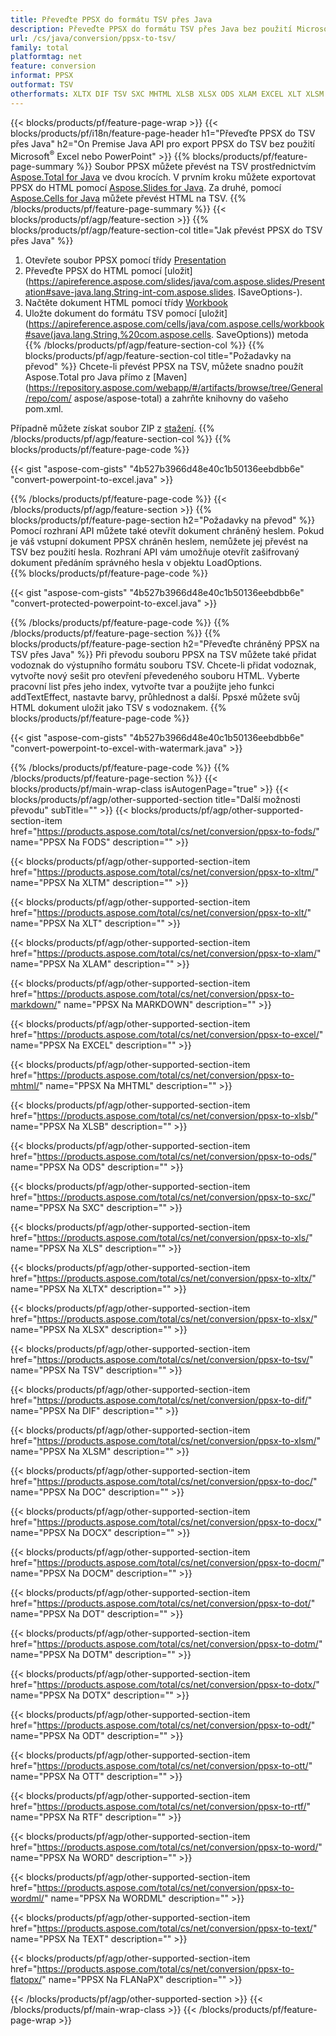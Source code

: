 ```yaml
---
title: Převeďte PPSX do formátu TSV přes Java
description: Převeďte PPSX do formátu TSV přes Java bez použití Microsoft Excel nebo PowerPoint
url: /cs/java/conversion/ppsx-to-tsv/
family: total
platformtag: net
feature: conversion
informat: PPSX
outformat: TSV
otherformats: XLTX DIF TSV SXC MHTML XLSB XLSX ODS XLAM EXCEL XLT XLSM XLTM MARKDOWN FODS XLS DOC DOCX DOCM DOT DOTM DOTX ODT OTT RTF WORD WORDML TEXT FLATOPX
---
```

{{< blocks/products/pf/feature-page-wrap >}}
{{< blocks/products/pf/i18n/feature-page-header h1="Převeďte PPSX do TSV přes Java" h2="On Premise Java API pro export PPSX do TSV bez použití Microsoft<sup>&reg;</sup> Excel nebo PowerPoint" >}}
{{% blocks/products/pf/feature-page-summary %}}
Soubor PPSX můžete převést na TSV prostřednictvím [Aspose.Total for Java](https://products.aspose.com/total/java/) ve dvou krocích. V prvním kroku můžete exportovat PPSX do HTML pomocí [Aspose.Slides for Java](https://products.aspose.com/slides/java/). Za druhé, pomocí [Aspose.Cells for Java](https://products.aspose.com/cells/java/) můžete převést HTML na TSV.
{{% /blocks/products/pf/feature-page-summary  %}}
{{< blocks/products/pf/agp/feature-section >}}
{{% blocks/products/pf/agp/feature-section-col title="Jak převést PPSX do TSV přes Java" %}}
1. Otevřete soubor PPSX pomocí třídy [Presentation](https://apireference.aspose.com/slides/java/com.aspose.slides/Presentation)
2. Převeďte PPSX do HTML pomocí [uložit](https://apireference.aspose.com/slides/java/com.aspose.slides/Presentation#save-java.lang.String-int-com.aspose.slides. ISaveOptions-).
3. Načtěte dokument HTML pomocí třídy [Workbook](https://apireference.aspose.com/cells/java/com.aspose.cells/Workbook)
4. Uložte dokument do formátu TSV pomocí [uložit](https://apireference.aspose.com/cells/java/com.aspose.cells/workbook#save(java.lang.String,%20com.aspose.cells. SaveOptions)) metoda
{{% /blocks/products/pf/agp/feature-section-col %}}
{{% blocks/products/pf/agp/feature-section-col title="Požadavky na převod" %}}
Chcete-li převést PPSX na TSV, můžete snadno použít Aspose.Total pro Java přímo z [Maven](https://repository.aspose.com/webapp/#/artifacts/browse/tree/General/repo/com/ aspose/aspose-total) a zahrňte knihovny do vašeho pom.xml.

Případně můžete získat soubor ZIP z [stažení](https://downloads.aspose.com/total/java).
{{% /blocks/products/pf/agp/feature-section-col %}}
{{% blocks/products/pf/feature-page-code %}}

{{< gist "aspose-com-gists" "4b527b3966d48e40c1b50136eebdbb6e" "convert-powerpoint-to-excel.java" >}}


{{% /blocks/products/pf/feature-page-code %}}
{{< /blocks/products/pf/agp/feature-section >}}
{{% blocks/products/pf/feature-page-section  h2="Požadavky na převod" %}}
Pomocí rozhraní API můžete také otevřít dokument chráněný heslem. Pokud je váš vstupní dokument PPSX chráněn heslem, nemůžete jej převést na TSV bez použití hesla. Rozhraní API vám umožňuje otevřít zašifrovaný dokument předáním správného hesla v objektu LoadOptions.  
{{% blocks/products/pf/feature-page-code %}}

{{< gist "aspose-com-gists" "4b527b3966d48e40c1b50136eebdbb6e" "convert-protected-powerpoint-to-excel.java" >}}

{{% /blocks/products/pf/feature-page-code  %}}
{{% /blocks/products/pf/feature-page-section %}}
{{% blocks/products/pf/feature-page-section  h2="Převeďte chráněný PPSX na TSV přes Java" %}}
Při převodu souboru PPSX na TSV můžete také přidat vodoznak do výstupního formátu souboru TSV. Chcete-li přidat vodoznak, vytvořte nový sešit pro otevření převedeného souboru HTML. Vyberte pracovní list přes jeho index, vytvořte tvar a použijte jeho funkci addTextEffect, nastavte barvy, průhlednost a další. Ppsxé můžete svůj HTML dokument uložit jako TSV s vodoznakem. 
{{% blocks/products/pf/feature-page-code %}}

{{< gist "aspose-com-gists" "4b527b3966d48e40c1b50136eebdbb6e" "convert-powerpoint-to-excel-with-watermark.java" >}}

{{% /blocks/products/pf/feature-page-code  %}}
{{% /blocks/products/pf/feature-page-section %}}
{{< blocks/products/pf/main-wrap-class isAutogenPage="true" >}}
{{< blocks/products/pf/agp/other-supported-section title="Další možnosti převodu" subTitle="" >}}
{{< blocks/products/pf/agp/other-supported-section-item href="https://products.aspose.com/total/cs/net/conversion/ppsx-to-fods/" name="PPSX Na FODS" description="" >}}

{{< blocks/products/pf/agp/other-supported-section-item href="https://products.aspose.com/total/cs/net/conversion/ppsx-to-xltm/" name="PPSX Na XLTM" description="" >}}

{{< blocks/products/pf/agp/other-supported-section-item href="https://products.aspose.com/total/cs/net/conversion/ppsx-to-xlt/" name="PPSX Na XLT" description="" >}}

{{< blocks/products/pf/agp/other-supported-section-item href="https://products.aspose.com/total/cs/net/conversion/ppsx-to-xlam/" name="PPSX Na XLAM" description="" >}}

{{< blocks/products/pf/agp/other-supported-section-item href="https://products.aspose.com/total/cs/net/conversion/ppsx-to-markdown/" name="PPSX Na MARKDOWN" description="" >}}

{{< blocks/products/pf/agp/other-supported-section-item href="https://products.aspose.com/total/cs/net/conversion/ppsx-to-excel/" name="PPSX Na EXCEL" description="" >}}

{{< blocks/products/pf/agp/other-supported-section-item href="https://products.aspose.com/total/cs/net/conversion/ppsx-to-mhtml/" name="PPSX Na MHTML" description="" >}}

{{< blocks/products/pf/agp/other-supported-section-item href="https://products.aspose.com/total/cs/net/conversion/ppsx-to-xlsb/" name="PPSX Na XLSB" description="" >}}

{{< blocks/products/pf/agp/other-supported-section-item href="https://products.aspose.com/total/cs/net/conversion/ppsx-to-ods/" name="PPSX Na ODS" description="" >}}

{{< blocks/products/pf/agp/other-supported-section-item href="https://products.aspose.com/total/cs/net/conversion/ppsx-to-sxc/" name="PPSX Na SXC" description="" >}}

{{< blocks/products/pf/agp/other-supported-section-item href="https://products.aspose.com/total/cs/net/conversion/ppsx-to-xls/" name="PPSX Na XLS" description="" >}}

{{< blocks/products/pf/agp/other-supported-section-item href="https://products.aspose.com/total/cs/net/conversion/ppsx-to-xltx/" name="PPSX Na XLTX" description="" >}}

{{< blocks/products/pf/agp/other-supported-section-item href="https://products.aspose.com/total/cs/net/conversion/ppsx-to-xlsx/" name="PPSX Na XLSX" description="" >}}

{{< blocks/products/pf/agp/other-supported-section-item href="https://products.aspose.com/total/cs/net/conversion/ppsx-to-tsv/" name="PPSX Na TSV" description="" >}}

{{< blocks/products/pf/agp/other-supported-section-item href="https://products.aspose.com/total/cs/net/conversion/ppsx-to-dif/" name="PPSX Na DIF" description="" >}}

{{< blocks/products/pf/agp/other-supported-section-item href="https://products.aspose.com/total/cs/net/conversion/ppsx-to-xlsm/" name="PPSX Na XLSM" description="" >}}

{{< blocks/products/pf/agp/other-supported-section-item href="https://products.aspose.com/total/cs/net/conversion/ppsx-to-doc/" name="PPSX Na DOC" description="" >}}

{{< blocks/products/pf/agp/other-supported-section-item href="https://products.aspose.com/total/cs/net/conversion/ppsx-to-docx/" name="PPSX Na DOCX" description="" >}}

{{< blocks/products/pf/agp/other-supported-section-item href="https://products.aspose.com/total/cs/net/conversion/ppsx-to-docm/" name="PPSX Na DOCM" description="" >}}

{{< blocks/products/pf/agp/other-supported-section-item href="https://products.aspose.com/total/cs/net/conversion/ppsx-to-dot/" name="PPSX Na DOT" description="" >}}

{{< blocks/products/pf/agp/other-supported-section-item href="https://products.aspose.com/total/cs/net/conversion/ppsx-to-dotm/" name="PPSX Na DOTM" description="" >}}

{{< blocks/products/pf/agp/other-supported-section-item href="https://products.aspose.com/total/cs/net/conversion/ppsx-to-dotx/" name="PPSX Na DOTX" description="" >}}

{{< blocks/products/pf/agp/other-supported-section-item href="https://products.aspose.com/total/cs/net/conversion/ppsx-to-odt/" name="PPSX Na ODT" description="" >}}

{{< blocks/products/pf/agp/other-supported-section-item href="https://products.aspose.com/total/cs/net/conversion/ppsx-to-ott/" name="PPSX Na OTT" description="" >}}

{{< blocks/products/pf/agp/other-supported-section-item href="https://products.aspose.com/total/cs/net/conversion/ppsx-to-rtf/" name="PPSX Na RTF" description="" >}}

{{< blocks/products/pf/agp/other-supported-section-item href="https://products.aspose.com/total/cs/net/conversion/ppsx-to-word/" name="PPSX Na WORD" description="" >}}

{{< blocks/products/pf/agp/other-supported-section-item href="https://products.aspose.com/total/cs/net/conversion/ppsx-to-wordml/" name="PPSX Na WORDML" description="" >}}

{{< blocks/products/pf/agp/other-supported-section-item href="https://products.aspose.com/total/cs/net/conversion/ppsx-to-text/" name="PPSX Na TEXT" description="" >}}

{{< blocks/products/pf/agp/other-supported-section-item href="https://products.aspose.com/total/cs/net/conversion/ppsx-to-flatopx/" name="PPSX Na FLANaPX" description="" >}}


{{< /blocks/products/pf/agp/other-supported-section >}}
{{< /blocks/products/pf/main-wrap-class >}}
{{< /blocks/products/pf/feature-page-wrap >}}